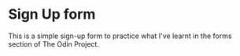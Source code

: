 # Sign Up form

This is a simple sign-up form to practice what I've learnt in the forms section of The Odin Project.
